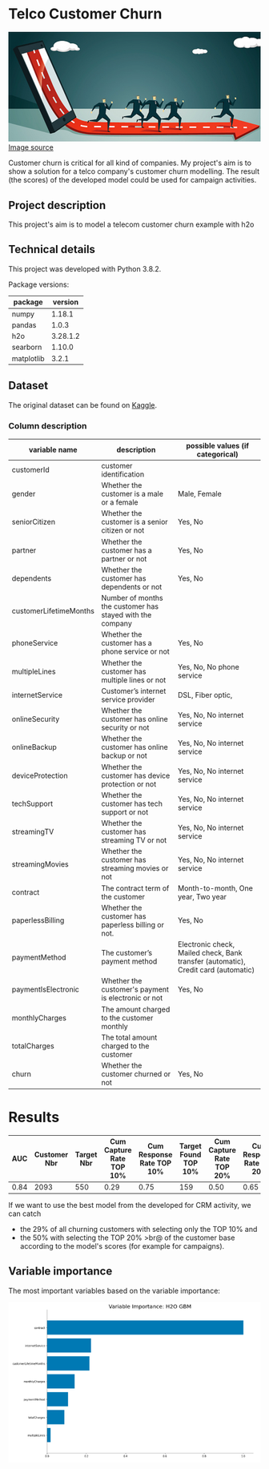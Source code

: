 # Telco Customer Churn 

![Customer churn](img/cust_churn.png)
[Image source](https://medium.com/@Experfy/building-predictive-models-for-customer-churn-in-telecom-4864d759ebf8)

Customer churn is critical for all kind of companies. My project's aim is to show a solution for a telco company's customer churn modelling. 
The result (the scores) of the developed model could be used for campaign activities. 

## Project description
This project's aim is to model a telecom customer churn example with h2o

## Technical details
This project was developed with Python 3.8.2. 

Package versions:

| package | version |
|---|---|
| numpy |  1.18.1 |
| pandas |  1.0.3 |
| h2o  | 3.28.1.2  |
| searborn  |  1.10.0 |
| matplotlib|  3.2.1   |

## Dataset
The original dataset can be found on [Kaggle](https://www.kaggle.com/blastchar/telco-customer-churn).

### Column description 

| variable name  |  description |possible values (if categorical)
|---|---|---|
| customerId | customer identification  ||
| gender | Whether the customer is a male or a female  |Male, Female|
| seniorCitizen | Whether the customer is a senior citizen or not | Yes, No |
| partner |  Whether the customer has a partner or not | Yes, No |
| dependents | Whether the customer has dependents or not | Yes, No |
| customerLifetimeMonths | Number of months the customer has stayed with the company  ||
| phoneService  | Whether the customer has a phone service or not | Yes, No |
| multipleLines | Whether the customer has multiple lines or not | Yes, No, No phone service |
| internetService | Customer’s internet service provider | DSL, Fiber optic,  |
| onlineSecurity | Whether the customer has online security or not | Yes, No, No internet service |
| onlineBackup | Whether the customer has online backup or not | Yes, No, No internet service |
| deviceProtection | Whether the customer has device protection or not  | Yes, No, No internet service |
| techSupport |Whether the customer has tech support or not | Yes, No, No internet service |
| streamingTV | Whether the customer has streaming TV or not | Yes, No, No internet service |
| streamingMovies | Whether the customer has streaming movies or not   |Yes, No, No internet service|
| contract | The contract term of the customer |Month-to-month, One year, Two year|
| paperlessBilling | Whether the customer has paperless billing or not.| Yes, No |
| paymentMethod  |The customer’s payment method  |Electronic check, Mailed check, Bank transfer (automatic), Credit card (automatic) |
|paymentIsElectronic| Whether the customer's payment is electronic or not| Yes, No|
| monthlyCharges  | The amount charged to the customer monthly  ||
| totalCharges | The total amount charged to the customer ||
| churn | Whether the customer churned or not | Yes, No |


# Results 

| AUC |	Customer Nbr | Target Nbr | Cum Capture Rate TOP 10% | Cum Response Rate TOP 10% | Target Found TOP 10%	| Cum Capture Rate TOP 20% | Cum Response Rate TOP 20% | Target Found TOP 20% |
|---|---|---|---|---|---|---|---|---|
| 0.84 | 2093 |	550 | 0.29 | 0.75 | 159 | 0.50 | 0.65 | 275| 


If we want to use the best model from the developed for CRM activity, we can catch
- the 29% of all churning customers with selecting only the TOP 10% and
- the 50% with selecting the TOP 20% >br@ 
of the customer base according to the model's scores (for example for campaigns).

## Variable importance

The most important variables based on the variable importance:

![Variable importance](img/gbm_variable_importance.png)